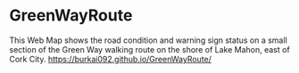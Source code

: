 # GreenWayRoute
This Web Map shows the road condition and warning sign status on a small section of the Green Way walking route on the shore of Lake Mahon, east of Cork City.
https://burkai092.github.io/GreenWayRoute/
